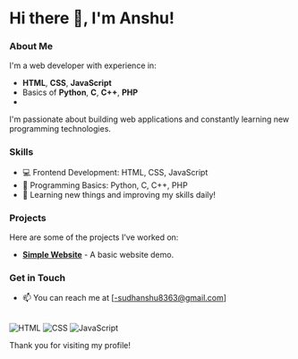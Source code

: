 # Hi there 👋, I'm Anshu!

### About Me
I'm a web developer with experience in:
- **HTML**, **CSS**, **JavaScript**  
- Basics of **Python**, **C**, **C++**, **PHP**
- <img src=""></img>

I'm passionate about building web applications and constantly learning new programming technologies.

### Skills
- 💻 Frontend Development: HTML, CSS, JavaScript
- 🔧 Programming Basics: Python, C, C++, PHP
- 🚀 Learning new things and improving my skills daily!

### Projects
Here are some of the projects I've worked on:
- **[Simple Website](https://anshu-code-world.github.io/Notes-for-class-10th-/)** - A basic website demo.


### Get in Touch
- 📫 You can reach me at [-sudhanshu8363@gmail.com]<br><br>













![HTML](https://img.shields.io/badge/-HTML-orange)
![CSS](https://img.shields.io/badge/-CSS-blue)
![JavaScript](https://img.shields.io/badge/-JavaScript-yellow)


Thank you for visiting my profile!

